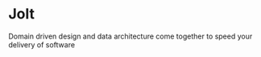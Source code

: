 # Jolt
Domain driven design and data architecture come together to speed your delivery of software 
